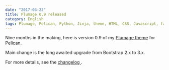 ```yaml
---
date: "2017-03-22"
title: Plumage 0.9 released
category: English
tags: Plumage, Pelican, Python, Jinja, theme, HTML, CSS, Javascript, favicon
---
```


Nine months in the making, here is version 0.9 of my [Plumage
theme](https://github.com/kdeldycke/plumage) for Pelican.

Main change is the long awaited upgrade from Bootstrap 2.x to 3.x.

For more details, see the [changelog
](https://github.com/kdeldycke/plumage/blob/main/changelog.md#090-2017-03-22).
